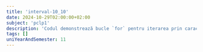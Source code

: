 ```yaml
---
title: 'interval-10_10'
date: 2024-10-29T02:00:00+02:00
subject: 'pclp1'
description: 'Codul demonstrează bucle `for` pentru iterarea prin caractere `char`, condiții `if` pentru controlul formatării ieșirii (`printf`) și incrementarea variabilelor. Ilustrează afișarea secvențială cu o întrerupere de linie.'
tags: []
uniYearAndSemester: 11
---
```


